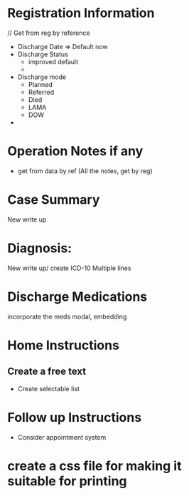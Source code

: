 # Registration Information

// Get from reg by reference

- Discharge Date => Default now
- Discharge Status
  - improved default
  -
- Discharge mode
  - Planned
  - Referred
  - Died
  - LAMA
  - DOW
-

# Operation Notes if any

- get from data by ref (All the notes, get by reg)

# Case Summary

New write up

# Diagnosis:

New write up/ create ICD-10
Multiple lines

# Discharge Medications

incorporate the meds modal, embedding

# Home Instructions

## Create a free text

- Create selectable list

# Follow up Instructions

- Consider appointment system

# create a css file for making it suitable for printing
